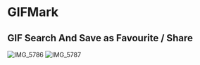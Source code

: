 # GIFMark

## GIF Search And Save as Favourite / Share

![IMG_5786](https://user-images.githubusercontent.com/87637097/179287942-fd518a00-c35e-47c1-a504-cab47b737e64.PNG)
![IMG_5787](https://user-images.githubusercontent.com/87637097/179288045-5154614d-2322-47aa-9bb3-f9c5bd6924df.PNG)
